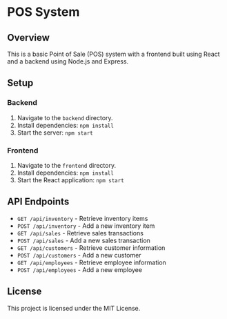 # POS System

## Overview
This is a basic Point of Sale (POS) system with a frontend built using React and a backend using Node.js and Express.

## Setup

### Backend
1. Navigate to the `backend` directory.
2. Install dependencies: `npm install`
3. Start the server: `npm start`

### Frontend
1. Navigate to the `frontend` directory.
2. Install dependencies: `npm install`
3. Start the React application: `npm start`

## API Endpoints

- `GET /api/inventory` - Retrieve inventory items
- `POST /api/inventory` - Add a new inventory item
- `GET /api/sales` - Retrieve sales transactions
- `POST /api/sales` - Add a new sales transaction
- `GET /api/customers` - Retrieve customer information
- `POST /api/customers` - Add a new customer
- `GET /api/employees` - Retrieve employee information
- `POST /api/employees` - Add a new employee

## License
This project is licensed under the MIT License.
